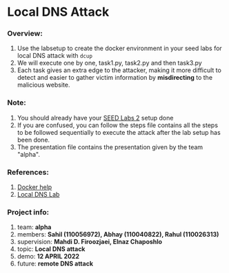 # Local DNS Attack

### Overview:
1. Use the labsetup to create the docker environment in your seed labs for local DNS attack with ```dcup```
2. We will execute one by one, task1.py, task2.py and then task3.py
3. Each task gives an extra edge to the attacker, making it more difficult to detect and easier to gather victim information by **misdirecting** to the malicious website.

### Note:
1. You should already have your [SEED Labs 2](https://seedsecuritylabs.org/labsetup.html) setup done
2. If you are confused, you can follow the steps file contains all the steps to be followed sequentially to execute the attack after the lab setup has been done.
3. The presentation file contains the presentation given by the team "alpha".

### References:
1. [Docker help](https://github.com/seed-labs/seed-labs/blob/master/manuals/docker/SEEDManual-Container.md)
2. [Local DNS Lab](https://seedsecuritylabs.org/Labs_20.04/Networking/DNS/DNS_Local/)

### Project info:
1. team: **alpha**
2. members: **Sahil (110056972), Abhay (110040822), Rahul (110026313)**
3. supervision: **Mahdi D. Firoozjaei, Elnaz Chaposhlo**
4. topic: **Local DNS attack**
5. demo: **12 APRIL 2022**
6. future: **remote DNS attack**
